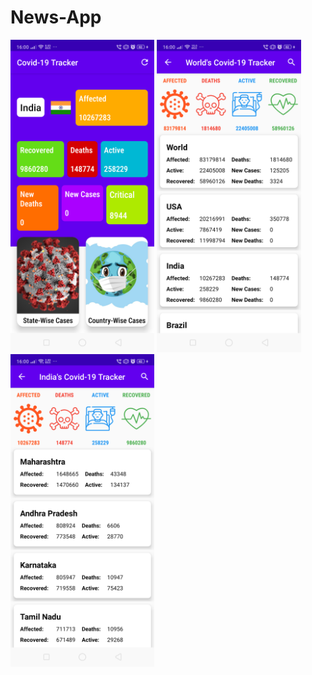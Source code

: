 # News-App

<img src="https://github.com/AmitSingh12345678/Covid-19-Tracker/blob/master/Screenshots/Home_Screen.png" height="500">
<img src="https://github.com/AmitSingh12345678/Covid-19-Tracker/blob/master/Screenshots/Country_Wise_Cases.png" height="500">
<img src="https://github.com/AmitSingh12345678/Covid-19-Tracker/blob/master/Screenshots/State_Wise_Cases.png" height="500">
